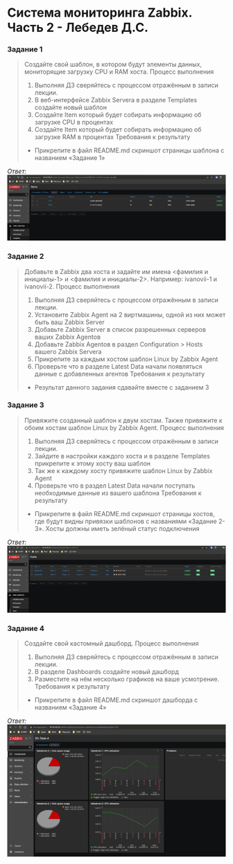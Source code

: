 # Система мониторинга Zabbix. Часть 2 - Лебедев Д.С.

### Задание 1
> Создайте свой шаблон, в котором будут элементы данных, мониторящие загрузку CPU и RAM хоста.
> Процесс выполнения
> 1.  Выполняя ДЗ сверяйтесь с процессом отражённым в записи лекции.
> 2.  В веб-интерфейсе Zabbix Servera в разделе Templates создайте новый шаблон
> 3.  Создайте Item который будет собирать информацию об загрузке CPU в процентах
> 4.  Создайте Item который будет собирать информацию об загрузке RAM в процентах
> Требования к результату
> - Прикрепите в файл README.md скриншот страницы шаблона с названием «Задание 1»

*Ответ:*  
![](_attachments/09.03-1-1.png)

### Задание 2
> Добавьте в Zabbix два хоста и задайте им имена <фамилия и инициалы-1> и <фамилия и инициалы-2>. Например: ivanovii-1 и ivanovii-2.
> Процесс выполнения
> 1.  Выполняя ДЗ сверяйтесь с процессом отражённым в записи лекции.
> 2.  Установите Zabbix Agent на 2 виртмашины, одной из них может быть ваш Zabbix Server
> 3.  Добавьте Zabbix Server в список разрешенных серверов ваших Zabbix Agentов
> 4.  Добавьте Zabbix Agentов в раздел Configuration > Hosts вашего Zabbix Servera
> 5.  Прикрепите за каждым хостом шаблон Linux by Zabbix Agent
> 6.  Проверьте что в разделе Latest Data начали появляться данные с добавленных агентов
> Требования к результату
> - Результат данного задания сдавайте вместе с заданием 3

### Задание 3
> Привяжите созданный шаблон к двум хостам. Также привяжите к обоим хостам шаблон Linux by Zabbix Agent.
> Процесс выполнения
> 1.  Выполняя ДЗ сверяйтесь с процессом отражённым в записи лекции.
> 2.  Зайдите в настройки каждого хоста и в разделе Templates прикрепите к этому хосту ваш шаблон
> 3.  Так же к каждому хосту привяжите шаблон Linux by Zabbix Agent
> 4.  Проверьте что в раздел Latest Data начали поступать необходимые данные из вашего шаблона
> Требования к результату
> - Прикрепите в файл README.md скриншот страницы хостов, где будут видны привязки шаблонов с названиями «Задание 2-3». Хосты должны иметь зелёный статус подключения

*Ответ:*  
![](_attachments/09.03-2-3.png)

### Задание 4
> Создайте свой кастомный дашборд.
> Процесс выполнения
> 1.  Выполняя ДЗ сверяйтесь с процессом отражённым в записи лекции.
> 2.  В разделе Dashboards создайте новый дашборд
> 3.  Разместите на нём несколько графиков на ваше усмотрение.
> Требования к результату
> - Прикрепите в файл README.md скриншот дашборда с названием «Задание 4»

*Ответ:*  
![](_attachments/09.03-4-1.png)
